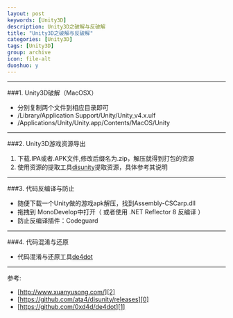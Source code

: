 ```yaml
---
layout: post
keywords: [Unity3D]
description: Unity3D之破解与反破解
title: "Unity3D之破解与反破解"
categories: [Unity3D]
tags: [Unity3D]
group: archive
icon: file-alt
duoshuo: y
---
```


---
###1. Unity3D破解（MacOSX）

- 分别复制两个文件到相应目录即可
- /Library/Application Support/Unity/Unity_v4.x.ulf
- /Applications/Unity/Unity.app/Contents/MacOS/Unity

---
###2. Unity3D游戏资源导出

1. 下载.IPA或者.APK文件,修改后缀名为.zip，解压就得到打包的资源
2. 使用资源的提取工具[disunity][0]提取资源，具体参考其说明

---
###3. 代码反编译与防止

- 随便下载一个Unity做的游戏apk解压，找到Assembly-CSCarp.dll
- 拖拽到 MonoDevelop中打开（ 或者使用 .NET Reflector 8 反编译 ）
- 防止反编译插件：Codeguard

---
###4. 代码混淆与还原

- 代码混淆与还原工具[de4dot][1]

---
参考:

- [http://www.xuanyusong.com/][2]
- [https://github.com/ata4/disunity/releases][0]
- [https://github.com/0xd4d/de4dot][1]

[0]: https://github.com/ata4/disunity/releases
[1]: https://github.com/0xd4d/de4dot
[2]: http://www.xuanyusong.com/]
